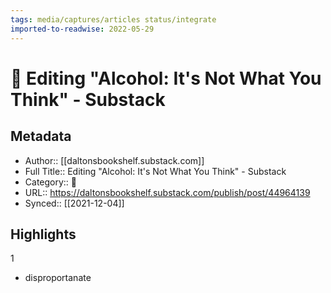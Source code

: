```yaml
---
tags: media/captures/articles status/integrate
imported-to-readwise: 2022-05-29
---
```

# 📰 Editing "Alcohol: It's Not What You Think" - Substack

## Metadata
- Author:: [[daltonsbookshelf.substack.com]]
- Full Title:: Editing "Alcohol: It's Not What You Think" - Substack
- Category:: 📰
- URL:: https://daltonsbookshelf.substack.com/publish/post/44964139
- Synced:: [[2021-12-04]]

## Highlights
1
- disproportanate
